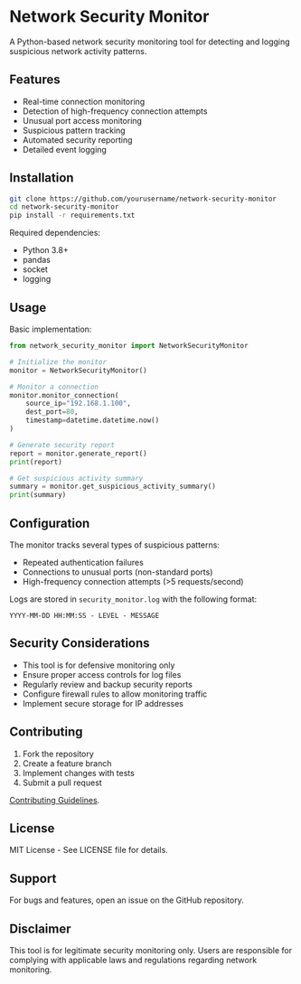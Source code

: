 # Network Security Monitor

A Python-based network security monitoring tool for detecting and logging suspicious network activity patterns.

## Features

- Real-time connection monitoring
- Detection of high-frequency connection attempts
- Unusual port access monitoring
- Suspicious pattern tracking
- Automated security reporting
- Detailed event logging

## Installation

```bash
git clone https://github.com/yourusername/network-security-monitor
cd network-security-monitor
pip install -r requirements.txt
```

Required dependencies:
- Python 3.8+
- pandas
- socket
- logging

## Usage

Basic implementation:

```python
from network_security_monitor import NetworkSecurityMonitor

# Initialize the monitor
monitor = NetworkSecurityMonitor()

# Monitor a connection
monitor.monitor_connection(
    source_ip="192.168.1.100",
    dest_port=80,
    timestamp=datetime.datetime.now()
)

# Generate security report
report = monitor.generate_report()
print(report)

# Get suspicious activity summary
summary = monitor.get_suspicious_activity_summary()
print(summary)
```

## Configuration

The monitor tracks several types of suspicious patterns:
- Repeated authentication failures
- Connections to unusual ports (non-standard ports)
- High-frequency connection attempts (>5 requests/second)

Logs are stored in `security_monitor.log` with the following format:
```
YYYY-MM-DD HH:MM:SS - LEVEL - MESSAGE
```

## Security Considerations

- This tool is for defensive monitoring only
- Ensure proper access controls for log files
- Regularly review and backup security reports
- Configure firewall rules to allow monitoring traffic
- Implement secure storage for IP addresses

## Contributing

1. Fork the repository
2. Create a feature branch
3. Implement changes with tests
4. Submit a pull request

[Contributing Guidelines](CONTRIBUTING.md).

## License

MIT License - See LICENSE file for details.

## Support

For bugs and features, open an issue on the GitHub repository.

## Disclaimer

This tool is for legitimate security monitoring only. Users are responsible for complying with applicable laws and regulations regarding network monitoring.
